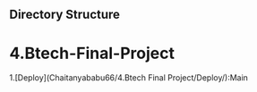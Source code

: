 ## Directory Structure
# 4.Btech-Final-Project
1.[Deploy](Chaitanyababu66/4.Btech Final Project/Deploy/):Main 
